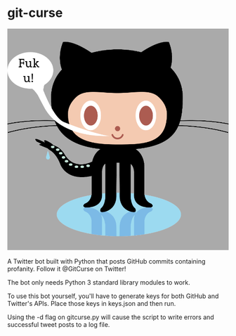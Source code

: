 git-curse
=========

![App logo](app_logo.png)

A Twitter bot built with Python that posts GitHub commits containing profanity. Follow it @GitCurse on Twitter!

The bot only needs Python 3 standard library modules to work.

To use this bot yourself, you'll have to generate keys for both GitHub and Twitter's APIs. Place those keys in keys.json and then run.

Using the -d flag on gitcurse.py will cause the script to write errors and successful tweet posts to a log file.
